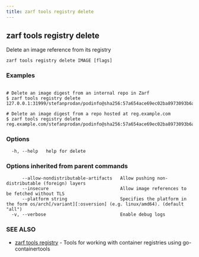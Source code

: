 ```yaml
---
title: zarf tools registry delete
---
```


## zarf tools registry delete

Delete an image reference from its registry

```
zarf tools registry delete IMAGE [flags]
```

### Examples

```

# Delete an image digest from an internal repo in Zarf
$ zarf tools registry delete 127.0.0.1:31999/stefanprodan/podinfo@sha256:57a654ace69ec02ba8973093b6a786faa15640575fbf0dbb603db55aca2ccec8

# Delete an image digest from a repo hosted at reg.example.com
$ zarf tools registry delete reg.example.com/stefanprodan/podinfo@sha256:57a654ace69ec02ba8973093b6a786faa15640575fbf0dbb603db55aca2ccec8

```

### Options

```
  -h, --help   help for delete
```

### Options inherited from parent commands

```
      --allow-nondistributable-artifacts   Allow pushing non-distributable (foreign) layers
      --insecure                           Allow image references to be fetched without TLS
      --platform string                    Specifies the platform in the form os/arch[/variant][:osversion] (e.g. linux/amd64). (default "all")
  -v, --verbose                            Enable debug logs
```

### SEE ALSO

* [zarf tools registry](/cli/commands/zarf_tools_registry/)	 - Tools for working with container registries using go-containertools
